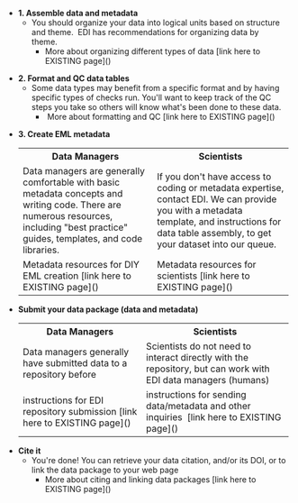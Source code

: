 <ul>
 	<li><strong>1. Assemble data and metadata </strong>
<ul>
 	<li style="text-align: left;"><span style="font-weight: 400;">You should organize your data into logical units based on structure and theme.  EDI has recommendations for organizing data by theme. </span>
<ul>
 	<li>More about organizing different types of data [link here to EXISTING page]()</li>
</ul>
</li>
</ul>
</li>
</ul>

<ul>
 	<li><strong>2. Format and QC data tables</strong>
<ul>
 	<li><span style="font-weight: 400;">Some data types may benefit from a specific format and by having specific types of checks run. You'll want to keep track of the QC steps you take so others will know what's been done to these data. </span>
<ul>
 	<li> More about formatting and QC [link here to EXISTING page]() </li>
</ul>
</li>
</ul>
</li>
</ul>
</li>
</ul>

<ul>
 	<li><strong>3. Create EML metadata</strong>
<table>
<tbody>
<tr>
<th>Data Managers</th>
<th>Scientists</th>
</tr>
<tr>
<td>Data managers are generally comfortable with basic metadata concepts and writing code. There are numerous resources, including "best practice" guides, templates, and code libraries.</td>
<td>If you don't have access to coding or metadata expertise, contact EDI. We can provide you with a metadata template, and instructions for data table assembly, to get your dataset into our queue.</td>
</tr>
<tr>
<td>Metadata resources for DIY EML creation [link here to EXISTING page]()</td>
<td>Metadata resources for scientists [link here to EXISTING page]()</td>
</tr>
</tbody>
</table>
</li>
 	<li><strong>Submit your data package (data and metadata)</strong>
<table>
<tbody>
<tr>
<th>Data Managers</th>
<th>Scientists</th>
</tr>
<tr>
<td>Data managers generally have submitted data to a repository before</td>
<td>Scientists do not need to interact directly with the repository, but can work with EDI data managers (humans)</td>
</tr>
<tr>
<td>instructions for EDI repository submission [link here to EXISTING page]()</td>
<td>instructions for sending data/metadata and other inquiries  [link here to EXISTING page]()</td>
</tr>
</tbody>
</table>
</li>
 	<li><strong>Cite it</strong>
<ul>
 	<li>You're done! You can retrieve your data citation, and/or its DOI, or to link the data package to your web page
<ul>
 	<li>More about citing and linking data packages [link here to EXISTING page]()</li>
</ul>
</li>
</ul>
</li>
</ol>